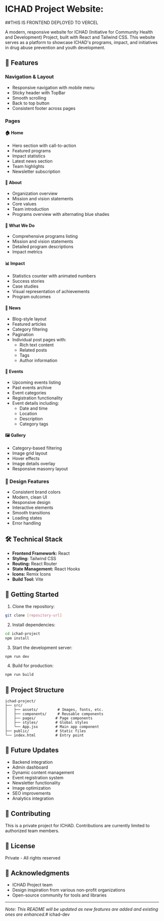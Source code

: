 # ICHAD Project Website:
##THIS IS FRONTEND DEPLOYED TO VERCEL

A modern, responsive website for ICHAD (Initiative for Community Health and Development) Project, built with React and Tailwind CSS. This website serves as a platform to showcase ICHAD's programs, impact, and initiatives in drug abuse prevention and youth development.

## 🌟 Features

### Navigation & Layout
- Responsive navigation with mobile menu
- Sticky header with TopBar
- Smooth scrolling
- Back to top button
- Consistent footer across pages

### Pages

#### 🏠 Home
- Hero section with call-to-action
- Featured programs
- Impact statistics
- Latest news section
- Team highlights
- Newsletter subscription

#### 👥 About
- Organization overview
- Mission and vision statements
- Core values
- Team introduction
- Programs overview with alternating blue shades

#### 🎯 What We Do
- Comprehensive programs listing
- Mission and vision statements
- Detailed program descriptions
- Impact metrics

#### 📊 Impact
- Statistics counter with animated numbers
- Success stories
- Case studies
- Visual representation of achievements
- Program outcomes

#### 📰 News
- Blog-style layout
- Featured articles
- Category filtering
- Pagination
- Individual post pages with:
  - Rich text content
  - Related posts
  - Tags
  - Author information

#### 📅 Events
- Upcoming events listing
- Past events archive
- Event categories
- Registration functionality
- Event details including:
  - Date and time
  - Location
  - Description
  - Category tags

#### 🖼️ Gallery
- Category-based filtering
- Image grid layout
- Hover effects
- Image details overlay
- Responsive masonry layout

### 🎨 Design Features
- Consistent brand colors
- Modern, clean UI
- Responsive design
- Interactive elements
- Smooth transitions
- Loading states
- Error handling

## 🛠️ Technical Stack

- **Frontend Framework:** React
- **Styling:** Tailwind CSS
- **Routing:** React Router
- **State Management:** React Hooks
- **Icons:** Remix Icons
- **Build Tool:** Vite

## 🚀 Getting Started

1. Clone the repository:
```bash
git clone [repository-url]
```

2. Install dependencies:
```bash
cd ichad-project
npm install
```

3. Start the development server:
```bash
npm run dev
```

4. Build for production:
```bash
npm run build
```

## 📁 Project Structure

```
ichad-project/
├── src/
│   ├── assets/         # Images, fonts, etc.
│   ├── components/     # Reusable components
│   ├── pages/         # Page components
│   ├── styles/        # Global styles
│   └── App.jsx        # Main app component
├── public/            # Static files
└── index.html         # Entry point
```

## 🔄 Future Updates
- Backend integration
- Admin dashboard
- Dynamic content management
- Event registration system
- Newsletter functionality
- Image optimization
- SEO improvements
- Analytics integration

## 🤝 Contributing
This is a private project for ICHAD. Contributions are currently limited to authorized team members.

## 📝 License
Private - All rights reserved

## 🙏 Acknowledgments
- ICHAD Project team
- Design inspiration from various non-profit organizations
- Open-source community for tools and libraries

---
*Note: This README will be updated as new features are added and existing ones are enhanced.*#   i c h a d - d e v 
 
 
